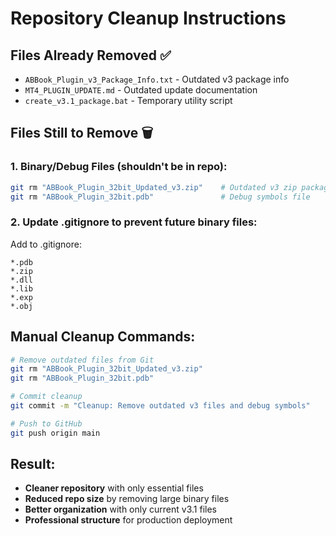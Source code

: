 # Repository Cleanup Instructions

## Files Already Removed ✅
- `ABBook_Plugin_v3_Package_Info.txt` - Outdated v3 package info
- `MT4_PLUGIN_UPDATE.md` - Outdated update documentation  
- `create_v3.1_package.bat` - Temporary utility script

## Files Still to Remove 🗑️

### 1. Binary/Debug Files (shouldn't be in repo):
```bash
git rm "ABBook_Plugin_32bit_Updated_v3.zip"    # Outdated v3 zip package
git rm "ABBook_Plugin_32bit.pdb"               # Debug symbols file
```

### 2. Update .gitignore to prevent future binary files:
Add to .gitignore:
```
*.pdb
*.zip
*.dll
*.lib
*.exp
*.obj
```

## Manual Cleanup Commands:
```bash
# Remove outdated files from Git
git rm "ABBook_Plugin_32bit_Updated_v3.zip"
git rm "ABBook_Plugin_32bit.pdb"

# Commit cleanup
git commit -m "Cleanup: Remove outdated v3 files and debug symbols"

# Push to GitHub
git push origin main
```

## Result:
- **Cleaner repository** with only essential files
- **Reduced repo size** by removing large binary files
- **Better organization** with only current v3.1 files
- **Professional structure** for production deployment 